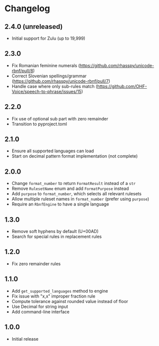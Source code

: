 # Changelog

## 2.4.0 (unreleased)

- Initial support for Zulu (up to 19,999)

## 2.3.0

- Fix Romanian feminine numerals (https://github.com/rhasspy/unicode-rbnf/pull/8)
- Correct Slovenian spellings/grammar (https://github.com/rhasspy/unicode-rbnf/pull/7)
- Handle case where only sub-rules match (https://github.com/OHF-Voice/speech-to-phrase/issues/15)

## 2.2.0

- Fix use of optional sub part with zero remainder
- Transition to pyproject.toml

## 2.1.0

- Ensure all supported languages can load
- Start on decimal pattern format implementation (not complete)

## 2.0.0

- Change `format_number` to return `FormatResult` instead of a `str`
- Remove `RulesetName` enum and add `FormatPurpose` instead
- Add `purpose` to `format_number`, which selects all relevant rulesets
- Allow multiple ruleset names in `format_number` (prefer using `purpose`)
- Require an `RbnfEngine` to have a single language

## 1.3.0

- Remove soft hyphens by default (U+00AD)
- Search for special rules in replacement rules

## 1.2.0

- Fix zero remainder rules

## 1.1.0

- Add `get_supported_languages` method to engine
- Fix issue with "x,x" improper fraction rule
- Compute tolerance against rounded value instead of floor
- Use Decimal for string input
- Add command-line interface

## 1.0.0

- Initial release

